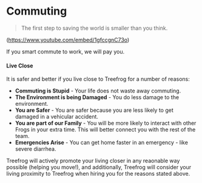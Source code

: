 # Commuting

> The first step to saving the world is smaller than you think.

(https://www.youtube.com/embed/1gfccgnC73o)

If you smart commute to work, we will pay you.



#### Live Close

It is safer and better if you live close to Treefrog for a number of reasons:

- **Commuting is Stupid** - Your life does not waste away commuting.
- **The Environment is being Damaged** - You do less damage to the environment.
- **You are Safer** - You are safer because you are less likely to get damaged in a vehicular accident.
- **You are part of our Family** - You will be more likely to interact with other Frogs in your extra time. This will better connect you with the rest of the team.
- **Emergencies Arise** - You can get home faster in an emergency - like severe diarrhea.

Treefrog will actively promote your living closer in any reaonable way possible (helping you move!), and additionally, Treefrog will consider your living proximity to Treefrog when hiring you for the reasons stated above.


